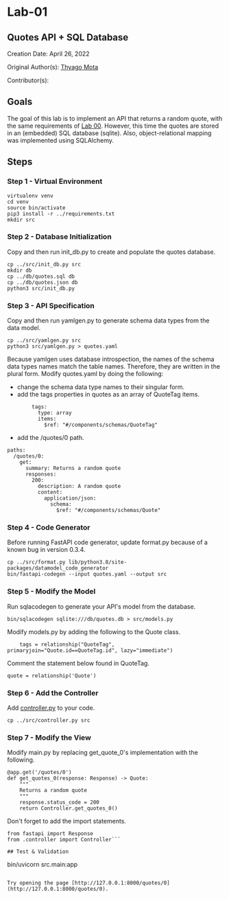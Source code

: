 # Lab-01

## Quotes API + SQL Database

Creation Date: April 26, 2022

Original Author(s): [Thyago Mota](https://github.com/thyagomota)

Contributor(s): 

## Goals

The goal of this lab is to implement an API that returns a random quote, with the same requirements of [Lab 00](../lab-00). However, this time the quotes are stored in an (embedded) SQL database (sqlite). Also, object-relational mapping was implemented using SQLAlchemy. 

## Steps

### Step 1 - Virtual Environment

```
virtualenv venv
cd venv
source bin/activate
pip3 install -r ../requirements.txt
mkdir src
```

### Step 2 - Database Initialization

Copy and then run init_db.py to create and populate the quotes database. 

```
cp ../src/init_db.py src
mkdir db
cp ../db/quotes.sql db
cp ../db/quotes.json db
python3 src/init_db.py
```

### Step 3 - API Specification

Copy and then run yamlgen.py to generate schema data types from the data model.

```
cp ../src/yamlgen.py src
python3 src/yamlgen.py > quotes.yaml
```

Because yamlgen uses database introspection, the names of the schema data types names match the table names. Therefore, they are written in the plural form. Modify quotes.yaml by doing the following:

* change the schema data type names to their singular form.
* add the tags properties in quotes as an array of QuoteTag items.

```
        tags:
          type: array
          items: 
            $ref: "#/components/schemas/QuoteTag"
```

* add the /quotes/0 path.

```
paths:
  /quotes/0:
    get:
      summary: Returns a random quote
      responses:
        200:
          description: A random quote
          content:
            application/json:
              schema: 
                $ref: "#/components/schemas/Quote"
```

### Step 4 - Code Generator

Before running FastAPI code generator, update format.py because of a known bug in version 0.3.4. 

```
cp ../src/format.py lib/python3.8/site-packages/datamodel_code_generator
bin/fastapi-codegen --input quotes.yaml --output src
```

### Step 5 - Modify the Model

Run sqlacodegen to generate your API's model from the database. 

```
bin/sqlacodegen sqlite:///db/quotes.db > src/models.py
```

Modify models.py by adding the following to the Quote class. 

```
    tags = relationship("QuoteTag", primaryjoin="Quote.id==QuoteTag.id", lazy="immediate") 
```

Comment the statement below found in QuoteTag. 

```
quote = relationship('Quote')
```

### Step 6 - Add the Controller

Add [controller.py](src/controller.py) to your code.

```
cp ../src/controller.py src
```

### Step 7 - Modify the View

Modify main.py by replacing get_quote_0's implementation with the following.  

```
@app.get('/quotes/0')
def get_quotes_0(response: Response) -> Quote:
    """
    Returns a random quote
    """
    response.status_code = 200
    return Controller.get_quotes_0()
```

Don't forget to add the import statements.

```
from fastapi import Response
from .controller import Controller```

## Test & Validation

```
bin/uvicorn src.main:app
```

Try opening the page [http://127.0.0.1:8000/quotes/0](http://127.0.0.1:8000/quotes/0).
